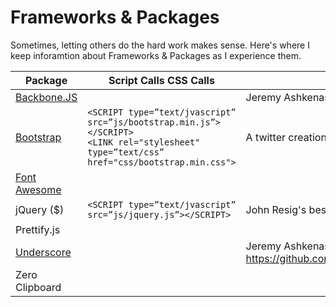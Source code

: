 # Frameworks & Packages

Sometimes, letting others do the hard work makes sense.  Here's where I keep inforamtion about Frameworks & Packages as I experience them.

| Package | Script Calls CSS Calls| Notes |  
| ---- | ---- | ---- |  
| [Backbone.JS](http://backbonejs.org) |  | Jeremy Ashkenas | 
| [Bootstrap](http://getbootstrap.com) | ```<SCRIPT type=”text/jvascript” src=”js/bootstrap.min.js”></SCRIPT> ```<BR>```<LINK rel="stylesheet" type=”text/css” href="css/bootstrap.min.css"> ``` | A twitter creation |  
| [Font Awesome](https://fontawesome.com/) |  |  |  
| jQuery ($) |```<SCRIPT type=”text/jvascript” src=”js/jquery.js”></SCRIPT>```| John Resig's best! |
| Prettify.js |  |   |  
| [Underscore](https://underscorejs.org) |  | Jeremy Ashkenas at https://github.com/jashkenas/underscore | 
| Zero Clipboard |  |  | 

